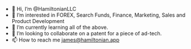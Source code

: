 - 👋 Hi, I’m @HamiltonianLLC
- 👀 I’m interested in FOREX, Search Funds, Finance, Marketing, Sales and Product Development
- 🌱 I’m currently learning all of the above. 
- 💞️ I’m looking to collaborate on a patent for a piece of ad-tech.
- 📫 How to reach me james@hamiltonian.app

<!---
HamiltonianLLC/HamiltonianLLC is a ✨ special ✨ repository because its `README.md` (this file) appears on your GitHub profile.
You can click the Preview link to take a look at your changes.
--->
